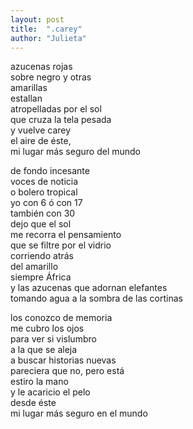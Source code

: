 ```yaml
---
layout: post
title:  ".carey"
author: "Julieta"
---
```


azucenas rojas    
sobre negro y otras    
amarillas    
estallan    
atropelladas por el sol    
que cruza la tela pesada    
y vuelve carey    
el aire de éste,    
mi lugar más seguro del mundo

de fondo incesante    
voces de noticia    
o bolero tropical    
yo con 6 ó con 17    
también con 30    
dejo que el sol    
me recorra el pensamiento    
que se filtre por el vidrio    
corriendo atrás    
del amarillo    
siempre África    
y las azucenas que adornan elefantes    
tomando agua a la sombra de las cortinas

los conozco de memoria    
me cubro los ojos    
para ver si vislumbro    
a la que se aleja    
a buscar historias nuevas    
pareciera que no, pero está    
estiro la mano    
y le acaricio el pelo    
desde éste    
mi lugar más seguro en el mundo
